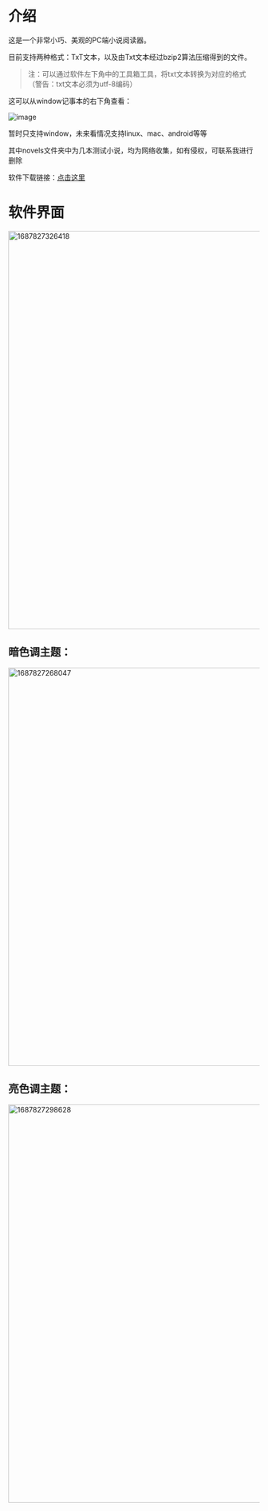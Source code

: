 # 介绍

这是一个非常小巧、美观的PC端小说阅读器。

目前支持两种格式：TxT文本，以及由Txt文本经过bzip2算法压缩得到的文件。

> 注：可以通过软件左下角中的工具箱工具，将txt文本转换为对应的格式（警告：txt文本必须为utf-8编码）

这可以从window记事本的右下角查看：

![image](https://github.com/ys928/XunYou/assets/80371119/574faf70-b61f-4d0f-9149-17e1c15cad2d)

暂时只支持window，未来看情况支持linux、mac、android等等

其中novels文件夹中为几本测试小说，均为网络收集，如有侵权，可联系我进行删除

软件下载链接：[点击这里](https://github.com/ys928/XunYou/releases/tag/latest)

# 软件界面

<img width="798" alt="1687827326418" src="https://github.com/ys928/XunYou/assets/80371119/0d2c17a8-a3c7-4c94-aa1e-e3883a0c3584">


## 暗色调主题：

<img width="798" alt="1687827268047" src="https://github.com/ys928/XunYou/assets/80371119/c53a99e8-81b8-4ec8-8c44-3d9a96ac8f45">


## 亮色调主题：

<img width="798" alt="1687827298628" src="https://github.com/ys928/XunYou/assets/80371119/3a27cd31-b68e-484c-bd6f-19fda12f1643">

